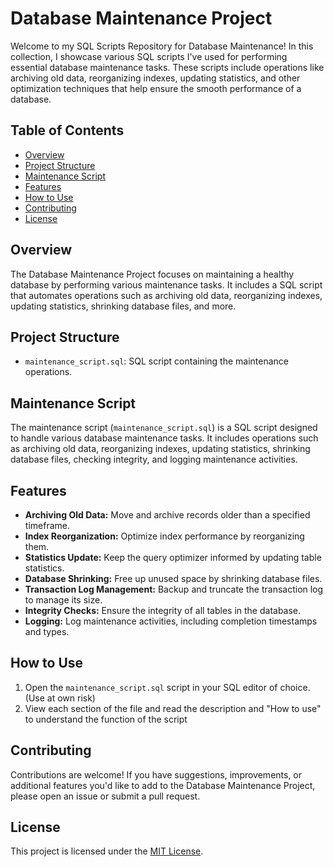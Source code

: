 # Database Maintenance Project

Welcome to my SQL Scripts Repository for Database Maintenance! In this collection, I showcase various SQL scripts I've used for performing essential database maintenance tasks. These scripts include operations like archiving old data, reorganizing indexes, updating statistics, and other optimization techniques that help ensure the smooth performance of a database.

## Table of Contents
- [Overview](#overview)
- [Project Structure](#project-structure)
- [Maintenance Script](#maintenance-script)
- [Features](#features)
- [How to Use](#how-to-use)
- [Contributing](#contributing)
- [License](#license)

## Overview
The Database Maintenance Project focuses on maintaining a healthy database by performing various maintenance tasks. It includes a SQL script that automates operations such as archiving old data, reorganizing indexes, updating statistics, shrinking database files, and more.

## Project Structure
- `maintenance_script.sql`: SQL script containing the maintenance operations.

## Maintenance Script
The maintenance script (`maintenance_script.sql`) is a SQL script designed to handle various database maintenance tasks. It includes operations such as archiving old data, reorganizing indexes, updating statistics, shrinking database files, checking integrity, and logging maintenance activities.

## Features
- **Archiving Old Data:** Move and archive records older than a specified timeframe.
- **Index Reorganization:** Optimize index performance by reorganizing them.
- **Statistics Update:** Keep the query optimizer informed by updating table statistics.
- **Database Shrinking:** Free up unused space by shrinking database files.
- **Transaction Log Management:** Backup and truncate the transaction log to manage its size.
- **Integrity Checks:** Ensure the integrity of all tables in the database.
- **Logging:** Log maintenance activities, including completion timestamps and types.

## How to Use
1. Open the `maintenance_script.sql` script in your SQL editor of choice. (Use at own risk)
2. View each section of the file and read the description and "How to use" to understand the function of the script

## Contributing
Contributions are welcome! If you have suggestions, improvements, or additional features you'd like to add to the Database Maintenance Project, please open an issue or submit a pull request.

## License
This project is licensed under the [MIT License](LICENSE).
